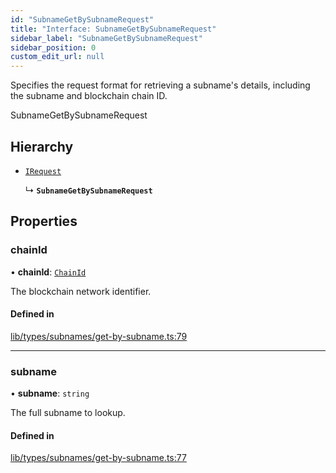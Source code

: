 ```yaml
---
id: "SubnameGetBySubnameRequest"
title: "Interface: SubnameGetBySubnameRequest"
sidebar_label: "SubnameGetBySubnameRequest"
sidebar_position: 0
custom_edit_url: null
---
```


Specifies the request format for retrieving a subname's details, including the subname and blockchain chain ID.

 SubnameGetBySubnameRequest

## Hierarchy

- [`IRequest`](IRequest.md)

  ↳ **`SubnameGetBySubnameRequest`**

## Properties

### chainId

• **chainId**: [`ChainId`](../modules.md#chainid)

The blockchain network identifier.

#### Defined in

[lib/types/subnames/get-by-subname.ts:79](https://github.com/JustaName-id/JustaName-sdk/blob/610ce53/packages/@justaname.id/sdk/src/lib/types/subnames/get-by-subname.ts#L79)

___

### subname

• **subname**: `string`

The full subname to lookup.

#### Defined in

[lib/types/subnames/get-by-subname.ts:77](https://github.com/JustaName-id/JustaName-sdk/blob/610ce53/packages/@justaname.id/sdk/src/lib/types/subnames/get-by-subname.ts#L77)
